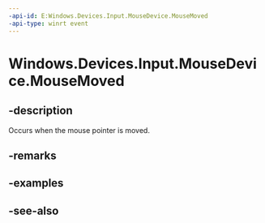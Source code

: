 ----api-id: E:Windows.Devices.Input.MouseDevice.MouseMoved
-api-type: winrt event
---<!-- Event syntaxpublic event Windows.Foundation.TypedEventHandler MouseMoved<Windows.Devices.Input.MouseDevice,  Windows.Devices.Input.MouseEventArgs>--># Windows.Devices.Input.MouseDevice.MouseMoved## -descriptionOccurs when the mouse pointer is moved.## -remarks## -examples## -see-also